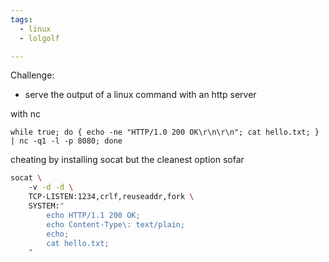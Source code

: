 ```yaml
---
tags:
  - linux
  - lolgolf

---
```


Challenge:
  * serve the output of a linux command with an http server

with nc
```
while true; do { echo -ne "HTTP/1.0 200 OK\r\n\r\n"; cat hello.txt; } | nc -q1 -l -p 8080; done
```

cheating by installing socat but the cleanest option sofar

```bash
socat \                
    -v -d -d \
    TCP-LISTEN:1234,crlf,reuseaddr,fork \
    SYSTEM:"
        echo HTTP/1.1 200 OK;
        echo Content-Type\: text/plain;
        echo;
        cat hello.txt;
    "
```
